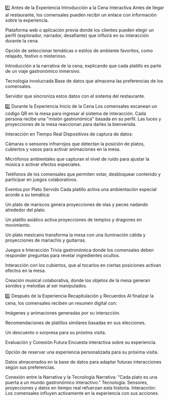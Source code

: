 1️⃣ Antes de la Experiencia
Introducción a la Cena Interactiva
Antes de llegar al restaurante, los comensales pueden recibir un enlace con información sobre la experiencia.

Plataforma web o aplicación previa donde los clientes pueden elegir un perfil (explorador, narrador, desafiante) que influirá en su interacción durante la cena.

Opción de seleccionar temáticas o estilos de ambiente favoritos, como relajado, festivo o misterioso.

Introducción a la narrativa de la cena, explicando que cada platillo es parte de un viaje gastronómico inmersivo.

Tecnología involucrada
Base de datos que almacena las preferencias de los comensales.

Servidor que sincroniza estos datos con el sistema del restaurante.

2️⃣ Durante la Experiencia
Inicio de la Cena
Los comensales escanean un código QR en la mesa para ingresar al sistema de interacción.
Cada persona recibe una "misión gastronómica" basada en su perfil.
Las luces y proyecciones de la mesa reaccionan para darles la bienvenida.

Interacción en Tiempo Real
Dispositivos de captura de datos:

Cámaras o sensores infrarrojos que detectan la posición de platos, cubiertos y vasos para activar animaciones en la mesa.

Micrófonos ambientales que capturan el nivel de ruido para ajustar la música o activar efectos especiales.

Teléfonos de los comensales que permiten votar, desbloquear contenido y participar en juegos colaborativos.

Eventos por Plato Servido
Cada platillo activa una ambientación especial acorde a su temática:

Un plato de mariscos genera proyecciones de olas y peces nadando alrededor del plato.

Un platillo asiático activa proyecciones de templos y dragones en movimiento.

Un plato mexicano transforma la mesa con una iluminación cálida y proyecciones de mariachis y guitarras.

Juegos e Interacción
Trivia gastronómica donde los comensales deben responder preguntas para revelar ingredientes ocultos.

Interacción con los cubiertos, que al tocarlos en ciertas posiciones activan efectos en la mesa.

Creación musical colaborativa, donde los objetos de la mesa generan sonidos y melodías al ser manipulados.

3️⃣ Después de la Experiencia
Recapitulación y Recuerdos
Al finalizar la cena, los comensales reciben un resumen digital con:

Imágenes y animaciones generadas por su interacción.

Recomendaciones de platillos similares basadas en sus elecciones.

Un descuento o sorpresa para su próxima visita.

Evaluación y Conexión Futura
Encuesta interactiva sobre su experiencia.

Opción de reservar una experiencia personalizada para su próxima visita.

Datos almacenados en la base de datos para adaptar futuras interacciones según sus preferencias.

Conexión entre la Narrativa y la Tecnología
Narrativa: "Cada plato es una puerta a un mundo gastronómico interactivo."
Tecnología: Sensores, proyecciones y datos en tiempo real refuerzan esta historia.
Interacción: Los comensales influyen activamente en la experiencia con sus acciones.
